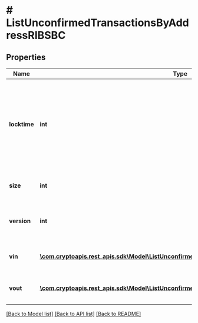 # # ListUnconfirmedTransactionsByAddressRIBSBC

## Properties

Name | Type | Description | Notes
------------ | ------------- | ------------- | -------------
**locktime** | **int** | Represents the locktime on the transaction on the specific blockchain, i.e. the blockheight at which the transaction is valid. |
**size** | **int** | Represents the total size of this transaction. |
**version** | **int** | Represents the transaction&#39;s version number. |
**vin** | [**\com.cryptoapis.rest_apis.sdk\Model\ListUnconfirmedTransactionsByAddressRIBSBCVinInner[]**](ListUnconfirmedTransactionsByAddressRIBSBCVinInner.md) | Represents the transaction inputs. |
**vout** | [**\com.cryptoapis.rest_apis.sdk\Model\ListUnconfirmedTransactionsByAddressRIBSBCVoutInner[]**](ListUnconfirmedTransactionsByAddressRIBSBCVoutInner.md) | Represents the transaction outputs. |

[[Back to Model list]](../../README.md#models) [[Back to API list]](../../README.md#endpoints) [[Back to README]](../../README.md)

